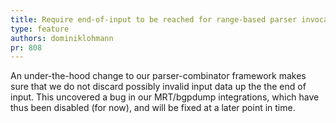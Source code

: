 ```yaml
---
title: Require end-of-input to be reached for range-based parser invocations
type: feature
authors: dominiklohmann
pr: 808
---
```


An under-the-hood change to our parser-combinator framework makes sure that we
do not discard possibly invalid input data up the the end of input. This
uncovered a bug in our MRT/bgpdump integrations, which have thus been disabled
(for now), and will be fixed at a later point in time.
